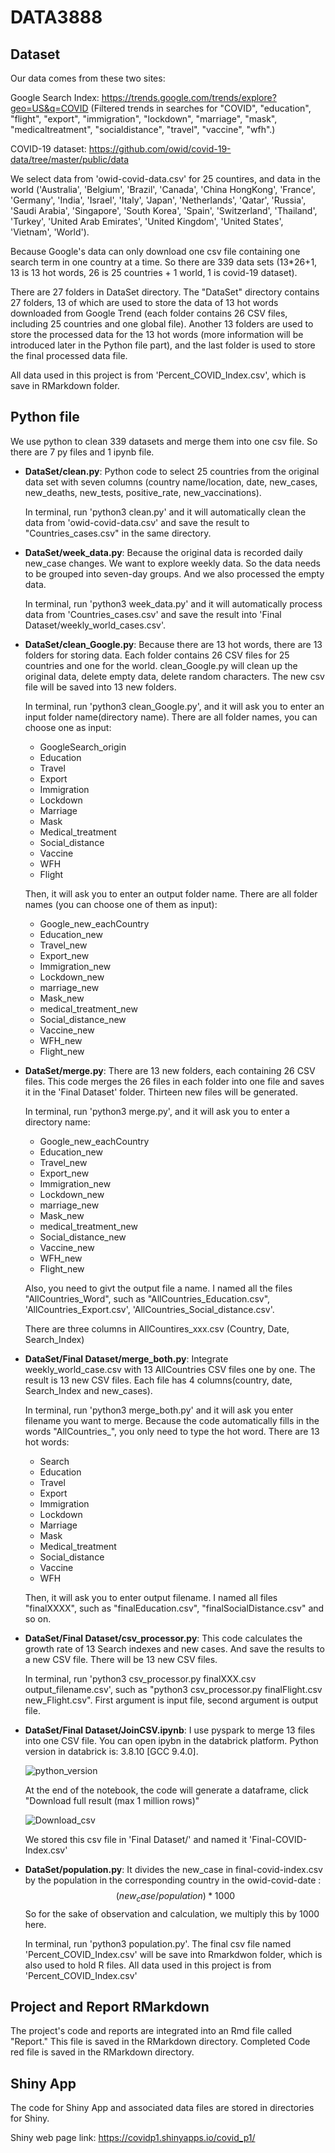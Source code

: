 # DATA3888

## Dataset

Our data comes from these two sites:

Google Search Index: https://trends.google.com/trends/explore?geo=US&q=COVID (Filtered trends in searches for "COVID", "education", "flight", "export", "immigration", "lockdown", "marriage", "mask", "medicaltreatment", "socialdistance", "travel", "vaccine", "wfh".)

COVID-19 dataset: https://github.com/owid/covid-19-data/tree/master/public/data

We select data from 'owid-covid-data.csv' for 25 countires, and data in the world ('Australia', 'Belgium', 'Brazil', 'Canada', 'China HongKong', 'France', 'Germany', 'India', 'Israel', 'Italy', 'Japan', 'Netherlands', 'Qatar', 'Russia', 'Saudi Arabia', 'Singapore', 'South Korea', 'Spain', 'Switzerland', 'Thailand', 'Turkey', 'United Arab Emirates', 'United Kingdom', 'United States', 'Vietnam', 'World').

Because Google's data can only download one csv file containing one search term in one country at a time. So there are 339 data sets (13*26+1, 13 is 13 hot words, 26 is 25 countries + 1 world, 1 is covid-19 dataset).

There are 27 folders in DataSet directory. The "DataSet" directory contains 27 folders, 13 of which are used to store the data of 13 hot words downloaded from Google Trend (each folder contains 26 CSV files, including 25 countries and one global file). Another 13 folders are used to store the processed data for the 13 hot words (more information will be introduced later in the Python file part), and the last folder is used to store the final processed data file.

All data used in this project is from 'Percent_COVID_Index.csv', which is save in RMarkdown folder. 

## Python file

We use python to clean 339 datasets and merge them into one csv file. So there are 7 py files and 1 ipynb file.

- **DataSet/clean.py**: Python code to select 25 countries from the original data set with seven columns (country name/location, date, new_cases, new_deaths, new_tests, positive_rate, new_vaccinations). 

  In terminal, run 'python3 clean.py' and it will automatically clean the data from 'owid-covid-data.csv' and save the result to "Countries_cases.csv" in the same directory.

- **DataSet/week_data.py**:  Because the original data is recorded daily new_case changes. We want to explore weekly data. So the data needs to be grouped into seven-day groups. And we also processed the empty data. 

  In terminal, run 'python3 week_data.py' and it will automatically process data from 'Countries_cases.csv' and save the result into 'Final Dataset/weekly_world_cases.csv'. 

- **DataSet/clean_Google.py**: Because there are 13 hot words, there are 13 folders for storing data. Each folder contains 26 CSV files for 25 countries and one for the world. clean_Google.py will clean up the original data, delete empty data, delete random characters. The new csv file will be saved into 13 new folders.

  In terminal, run 'python3 clean_Google.py', and it will ask you to enter an input folder name(directory name). There are all folder names, you can choose one as input: 

  - GoogleSearch_origin
  - Education
  - Travel
  - Export
  - Immigration
  - Lockdown
  - Marriage
  - Mask
  - Medical_treatment
  - Social_distance
  - Vaccine
  - WFH
  - Flight

  Then, it will ask you to enter an output folder name. There are all folder names (you can choose one of them as input):

  - Google_new_eachCountry
  - Education_new
  - Travel_new
  - Export_new
  - Immigration_new
  - Lockdown_new
  - marriage_new
  - Mask_new
  - medical_treatment_new
  - Social_distance_new
  - Vaccine_new
  - WFH_new
  - Flight_new

- **DataSet/merge.py**: There are 13 new folders, each containing 26 CSV files. This code merges the 26 files in each folder into one file and saves it in the 'Final Dataset' folder. Thirteen new files will be generated. 

  In terminal, run 'python3 merge.py', and it will ask you to enter a directory name:

  - Google_new_eachCountry
  - Education_new
  - Travel_new
  - Export_new
  - Immigration_new
  - Lockdown_new
  - marriage_new
  - Mask_new
  - medical_treatment_new
  - Social_distance_new
  - Vaccine_new
  - WFH_new
  - Flight_new

  Also, you need to givt the output file a name. I named all the files "AllCountries_Word", such as "AllCountries_Education.csv", 'AllCountries_Export.csv', 'AllCountries_Social_distance.csv'. 

  There are three columns in AllCountires_xxx.csv (Country, Date, Search_Index)

- **DataSet/Final Dataset/merge_both.py**: Integrate weekly_world_case.csv with 13 AllCountries CSV files one by one. The result is 13 new CSV files. Each file has 4 columns(country, date, Search_Index and new_cases).

  In terminal, run 'python3 merge_both.py' and it will ask you enter filename you want to merge. Because the code automatically fills in the words "AllCountries_",  you only need to type the hot word. There are 13 hot words: 

  - Search
  - Education
  - Travel
  - Export
  - Immigration
  - Lockdown
  - Marriage
  - Mask
  - Medical_treatment
  - Social_distance
  - Vaccine
  - WFH

  Then, it will ask you to enter output filename. I named all files "finalXXXX", such as "finalEducation.csv", "finalSocialDistance.csv" and so on.

- **DataSet/Final Dataset/csv_processor.py**: This code calculates the growth rate of 13 Search indexes and new cases. And save the results to a new CSV file. There will be 13 new CSV files. 

  In terminal, run 'python3 csv_processor.py finalXXX.csv output_filename.csv', such as "python3 csv_processor.py finalFlight.csv new_Flight.csv". First argument is input file, second argument is output file. 

- **DataSet/Final Dataset/JoinCSV.ipynb**: I use pyspark to merge 13 files into one CSV file. You can open ipybn in the databrick platform. Python version in databrick is: 3.8.10  [GCC 9.4.0]. 

  ![python_version](python_version.png)

  At the end of the notebook, the code will generate a dataframe, click "Download full result (max 1 million rows)"

  ![Download_csv](Download_csv.png)

  We stored this csv file in 'Final Dataset/' and named it 'Final-COVID-Index.csv'

- **DataSet/population.py**: It divides the new_case in final-covid-index.csv by the population in the corresponding country in the owid-covid-date :
  $$
  (new_case/population)*1000
  $$
  So for the sake of observation and calculation, we multiply this by 1000 here.

  In terminal, run 'python3 population.py'. The final csv file named 'Percent_COVID_Index.csv' will be save into Rmarkdwon folder,  which is also used to hold R files. All data used in this project is from 'Percent_COVID_Index.csv'



## Project and Report RMarkdown

The project's code and reports are integrated into an Rmd file called "Report." This file is saved in the RMarkdown directory. Completed Code red file is saved in the RMarkdown directory.

## Shiny App

The code for Shiny App and associated data files are stored in directories for Shiny.

Shiny web page link: https://covidp1.shinyapps.io/covid_p1/
